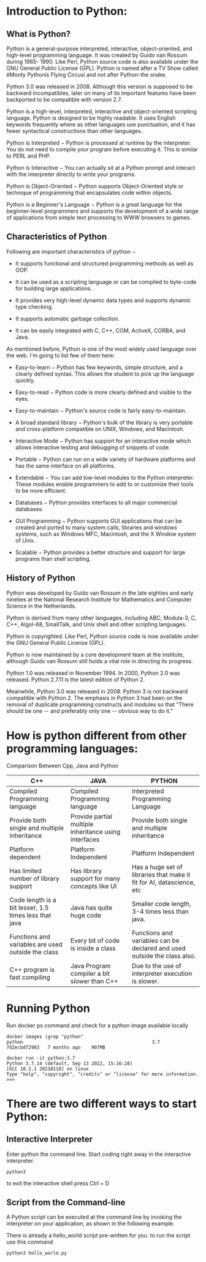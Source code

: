 # Introduction to Python:
## What is Python?
Python is a general-purpose interpreted, interactive, object-oriented, and high-level programming language. It was created by Guido van Rossum during 1985- 1990. Like Perl, Python source code is also available under the GNU General Public License (GPL). Python is named after a TV Show called ëMonty Pythonís Flying Circusí and not after Python-the snake.

Python 3.0 was released in 2008. Although this version is supposed to be backward incompatibles, later on many of its important features have been backported to be compatible with version 2.7.

Python is a high-level, interpreted, interactive and object-oriented scripting language. Python is designed to be highly readable. It uses English keywords frequently where as other languages use punctuation, and it has fewer syntactical constructions than other languages.

Python is Interpreted − Python is processed at runtime by the interpreter. You do not need to compile your program before executing it. This is similar to PERL and PHP.

Python is Interactive − You can actually sit at a Python prompt and interact with the interpreter directly to write your programs.

Python is Object-Oriented − Python supports Object-Oriented style or technique of programming that encapsulates code within objects.

Python is a Beginner's Language − Python is a great language for the beginner-level programmers and supports the development of a wide range of applications from simple text processing to WWW browsers to games.

## Characteristics of Python
Following are important characteristics of python −

- It supports functional and structured programming methods as well as OOP.

- It can be used as a scripting language or can be compiled to byte-code for building large applications.

- It provides very high-level dynamic data types and supports dynamic type checking.

- It supports automatic garbage collection.

- It can be easily integrated with C, C++, COM, ActiveX, CORBA, and Java.

As mentioned before, Python is one of the most widely used language over the web. I'm going to list few of them here:

- Easy-to-learn − Python has few keywords, simple structure, and a clearly defined syntax. This allows the student to pick up the language quickly.

- Easy-to-read − Python code is more clearly defined and visible to the eyes.

- Easy-to-maintain − Python's source code is fairly easy-to-maintain.

- A broad standard library − Python's bulk of the library is very portable and cross-platform compatible on UNIX, Windows, and Macintosh.

- Interactive Mode − Python has support for an interactive mode which allows interactive testing and debugging of snippets of code.

- Portable − Python can run on a wide variety of hardware platforms and has the same interface on all platforms.

- Extendable − You can add low-level modules to the Python interpreter. These modules enable programmers to add to or customize their tools to be more efficient.

- Databases − Python provides interfaces to all major commercial databases.

- GUI Programming − Python supports GUI applications that can be created and ported to many system calls, libraries and windows systems, such as Windows MFC, Macintosh, and the X Window system of Unix.

- Scalable − Python provides a better structure and support for large programs than shell scripting.

## History of Python
Python was developed by Guido van Rossum in the late eighties and early nineties at the National Research Institute for Mathematics and Computer Science in the Netherlands.

Python is derived from many other languages, including ABC, Modula-3, C, C++, Algol-68, SmallTalk, and Unix shell and other scripting languages.

Python is copyrighted. Like Perl, Python source code is now available under the GNU General Public License (GPL).

Python is now maintained by a core development team at the institute, although Guido van Rossum still holds a vital role in directing its progress.

Python 1.0 was released in November 1994. In 2000, Python 2.0 was released. Python 2.7.11 is the latest edition of Python 2.

Meanwhile, Python 3.0 was released in 2008. Python 3 is not backward compatible with Python 2. The emphasis in Python 3 had been on the removal of duplicate programming constructs and modules so that "There should be one -- and preferably only one -- obvious way to do it." 

# How is python different from other programming languages:

Comparison Between Cpp, Java and Python 

| C++                                                   | JAVA                                                   | PYTHON                                                                   |
|-------------------------------------------------------|--------------------------------------------------------|--------------------------------------------------------------------------|
| Compiled Programming language                         | Compiled Programming language                          | Interpreted Programming Language                                         |
| Provide both single and multiple inheritance          | Provide partial multiple inheritance using interfaces  | Provide both single and multiple inheritance                             |
| Platform dependent                                    | Platform Independent                                   | Platform Independent                                                     |
| Has limited number of library support                 | Has library support for many concepts like UI          | Has a huge set of libraries that make it fit for AI, datascience, etc    |
| Code length is a bit lesser, 1.5 times less that java | Java has quite huge code                               | Smaller code length, 3-4 times less than java.                           |
| Functions and variables are used outside the class    | Every bit of code is inside a class                    | Functions and variables can be declared and used outside the class also. |
| C++ program is fast compiling                         | Java Program compiler a bit slower than C++            |  Due to the use of interpreter execution is slower.                      |                                 |

# Running Python

Run docker ps command and check for a python image available locally
```shell
docker images |grep "python"
python                                               3.7                        7d2ecbd72983   7 months ago    907MB

docker run -it python:3.7
Python 3.7.14 (default, Sep 13 2022, 15:16:28) 
[GCC 10.2.1 20210110] on linux
Type "help", "copyright", "credits" or "license" for more information.
>>> 
```
# There are two different ways to start Python:

## Interactive Interpreter

Enter python the command line.
Start coding right away in the interactive interpreter.
```shell
python3
```
to exit the interactive shell press Ctrl + D

## Script from the Command-line
A Python script can be executed at the command line by invoking the interpreter on your application, as shown in the following example.

There is already a hello_world script pre-written for you. to run the script use this command
```shell
python3 hello_world.py   
```


